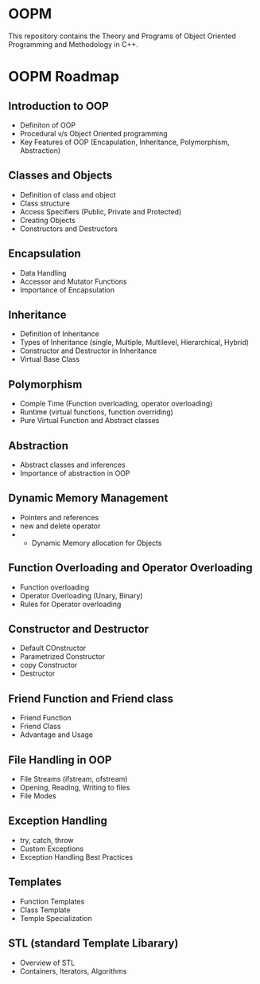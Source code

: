 # OOPM
This repository contains the Theory and Programs of Object Oriented Programming and Methodology in C++.

# OOPM Roadmap

## Introduction to OOP
- Definiton of OOP
- Procedural v/s Object Oriented programming
- Key Features of OOP (Encapulation, Inheritance, Polymorphism, Abstraction)

## Classes and Objects
- Definition of class and object
- Class structure
- Access Specifiers (Public, Private and Protected)
- Creating Objects
- Constructors and Destructors

## Encapsulation
- Data Handling
- Accessor and Mutator Functions
- Importance of Encapsulation

## Inheritance
- Definition of Inheritance
- Types of Inheritance (single, Multiple, Multilevel, Hierarchical, Hybrid)
- Constructor and Destructor in Inheritance
- Virtual Base Class

## Polymorphism
- Comple Time (Function overloading, operator overloading)
 - Runtime (virtual functions, function overriding)
 - Pure Virtual Function and Abstract classes

## Abstraction
- Abstract classes and inferences
- Importance of abstraction in OOP

## Dynamic Memory Management
- Pointers and references
- new and delete operator
- - Dynamic Memory allocation for Objects

## Function Overloading and Operator Overloading
- Function overloading
- Operator Overloading (Unary, Binary)
- Rules for Operator overloading

## Constructor and Destructor
- Default COnstructor
- Parametrized Constructor
- copy Constructor
- Destructor

## Friend Function and Friend class
- Friend Function
- Friend Class
- Advantage and Usage

## File Handling in OOP
- File Streams (ifstream, ofstream)
- Opening, Reading, Writing to files
- File Modes

## Exception Handling
- try, catch, throw
- Custom Exceptions
- Exception Handling Best Practices

## Templates
- Function Templates
- Class Template
- Temple Specialization

## STL (standard Template Libarary)
- Overview of STL
- Containers, Iterators, Algorithms

